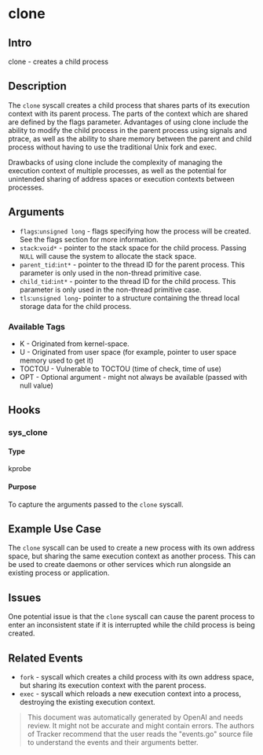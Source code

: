 
# clone

## Intro
clone - creates a child process

## Description
The `clone` syscall creates a child process that shares parts of its execution context with its parent process. The parts of the context which are shared are defined by the flags parameter. 
Advantages of using clone include the ability to modify the child process in the parent process using signals and ptrace, as well as the ability to share memory between the parent and child process without having to use the traditional Unix fork and exec. 

Drawbacks of using clone include the complexity of managing the execution context of multiple processes, as well as the potential for unintended sharing of address spaces or execution contexts between processes.

## Arguments
* `flags`:`unsigned long` - flags specifying how the process will be created. See the flags section for more information.
* `stack`:`void*` - pointer to the stack space for the child process. Passing `NULL` will cause the system to allocate the stack space.
* `parent_tid`:`int*` - pointer to the thread ID for the parent process. This parameter is only used in the non-thread primitive case.
* `child_tid`:`int*` - pointer to the thread ID for the child process. This parameter is only used in the non-thread primitive case.
* `tls`:`unsigned long`- pointer to a structure containing the thread local storage data for the child process.

### Available Tags
* K - Originated from kernel-space.
* U - Originated from user space (for example, pointer to user space memory used to get it)
* TOCTOU - Vulnerable to TOCTOU (time of check, time of use)
* OPT - Optional argument - might not always be available (passed with null value)

## Hooks
### sys_clone
#### Type
kprobe
#### Purpose
To capture the arguments passed to the `clone` syscall.

## Example Use Case
The `clone` syscall can be used to create a new process with its own address space, but sharing the same execution context as another process. This can be used to create daemons or other services which run alongside an existing process or application.

## Issues
One potential issue is that the `clone` syscall can cause the parent process to enter an inconsistent state if it is interrupted while the child process is being created.

## Related Events
* `fork` - syscall which creates a child process with its own address space, but sharing its execution context with the parent process.
* `exec` - syscall which reloads a new execution context into a process, destroying the existing execution context.

> This document was automatically generated by OpenAI and needs review. It might
> not be accurate and might contain errors. The authors of Tracker recommend that
> the user reads the "events.go" source file to understand the events and their
> arguments better.
